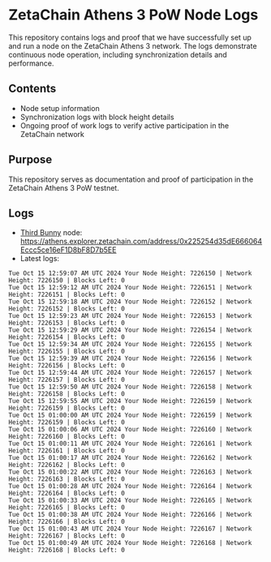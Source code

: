 # ZetaChain Athens 3 PoW Node Logs
This repository contains logs and proof that we have successfully set up and run a node on the ZetaChain Athens 3 network. The logs demonstrate continuous node operation, including synchronization details and performance.

## Contents
- Node setup information
- Synchronization logs with block height details
- Ongoing proof of work logs to verify active participation in the ZetaChain network

## Purpose
This repository serves as documentation and proof of participation in the ZetaChain Athens 3 PoW testnet.

## Logs

- [Third Bunny](https://thirdbunny.xyz/) node: https://athens.explorer.zetachain.com/address/0x225254d35dE666064Eccc5ce16eF1D8bF8D7b5EE
- Latest logs:
```
Tue Oct 15 12:59:07 AM UTC 2024 Your Node Height: 7226150 | Network Height: 7226150 | Blocks Left: 0
Tue Oct 15 12:59:12 AM UTC 2024 Your Node Height: 7226151 | Network Height: 7226151 | Blocks Left: 0
Tue Oct 15 12:59:18 AM UTC 2024 Your Node Height: 7226152 | Network Height: 7226152 | Blocks Left: 0
Tue Oct 15 12:59:23 AM UTC 2024 Your Node Height: 7226153 | Network Height: 7226153 | Blocks Left: 0
Tue Oct 15 12:59:29 AM UTC 2024 Your Node Height: 7226154 | Network Height: 7226154 | Blocks Left: 0
Tue Oct 15 12:59:34 AM UTC 2024 Your Node Height: 7226155 | Network Height: 7226155 | Blocks Left: 0
Tue Oct 15 12:59:39 AM UTC 2024 Your Node Height: 7226156 | Network Height: 7226156 | Blocks Left: 0
Tue Oct 15 12:59:44 AM UTC 2024 Your Node Height: 7226157 | Network Height: 7226157 | Blocks Left: 0
Tue Oct 15 12:59:50 AM UTC 2024 Your Node Height: 7226158 | Network Height: 7226158 | Blocks Left: 0
Tue Oct 15 12:59:55 AM UTC 2024 Your Node Height: 7226159 | Network Height: 7226159 | Blocks Left: 0
Tue Oct 15 01:00:00 AM UTC 2024 Your Node Height: 7226159 | Network Height: 7226159 | Blocks Left: 0
Tue Oct 15 01:00:06 AM UTC 2024 Your Node Height: 7226160 | Network Height: 7226160 | Blocks Left: 0
Tue Oct 15 01:00:11 AM UTC 2024 Your Node Height: 7226161 | Network Height: 7226161 | Blocks Left: 0
Tue Oct 15 01:00:17 AM UTC 2024 Your Node Height: 7226162 | Network Height: 7226162 | Blocks Left: 0
Tue Oct 15 01:00:22 AM UTC 2024 Your Node Height: 7226163 | Network Height: 7226163 | Blocks Left: 0
Tue Oct 15 01:00:28 AM UTC 2024 Your Node Height: 7226164 | Network Height: 7226164 | Blocks Left: 0
Tue Oct 15 01:00:33 AM UTC 2024 Your Node Height: 7226165 | Network Height: 7226165 | Blocks Left: 0
Tue Oct 15 01:00:38 AM UTC 2024 Your Node Height: 7226166 | Network Height: 7226166 | Blocks Left: 0
Tue Oct 15 01:00:43 AM UTC 2024 Your Node Height: 7226167 | Network Height: 7226167 | Blocks Left: 0
Tue Oct 15 01:00:49 AM UTC 2024 Your Node Height: 7226168 | Network Height: 7226168 | Blocks Left: 0
```
